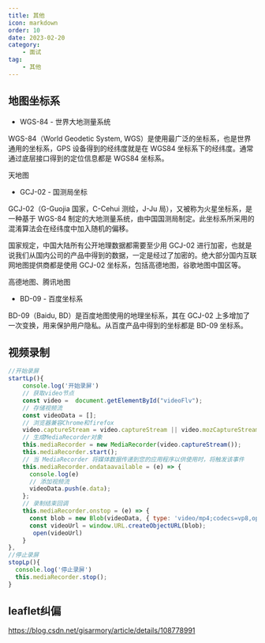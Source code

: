 ```yaml
---
title: 其他
icon: markdown
order: 10
date: 2023-02-20
category:
    - 面试
tag:
    - 其他
---
```


## 地图坐标系

- WGS-84 - 世界大地测量系统

WGS-84（World Geodetic System, WGS）是使用最广泛的坐标系，也是世界通用的坐标系，GPS 设备得到的经纬度就是在 WGS84 坐标系下的经纬度。通常通过底层接口得到的定位信息都是 WGS84 坐标系。

天地图

- GCJ-02 - 国测局坐标

GCJ-02（G-Guojia 国家，C-Cehui 测绘，J-Ju 局），又被称为火星坐标系，是一种基于 WGS-84 制定的大地测量系统，由中国国测局制定。此坐标系所采用的混淆算法会在经纬度中加入随机的偏移。

国家规定，中国大陆所有公开地理数据都需要至少用 GCJ-02 进行加密，也就是说我们从国内公司的产品中得到的数据，一定是经过了加密的。绝大部分国内互联网地图提供商都是使用 GCJ-02 坐标系，包括高德地图，谷歌地图中国区等。

高德地图、腾讯地图

- BD-09 - 百度坐标系

BD-09（Baidu, BD）是百度地图使用的地理坐标系，其在 GCJ-02 上多增加了一次变换，用来保护用户隐私。从百度产品中得到的坐标都是 BD-09 坐标系。

## 视频录制

```js
//开始录屏
startLp(){
    console.log('开始录屏')
    // 获取video节点
    const video =  document.getElementById("videoFlv");
    // 存储视频流
    const videoData = [];
    // 浏览器兼容Chrome和firefox
    video.captureStream = video.captureStream || video.mozCaptureStream;
    // 生成MediaRecorder对象
    this.mediaRecorder = new MediaRecorder(video.captureStream());
    this.mediaRecorder.start();
    // 当 MediaRecorder 将媒体数据传递到您的应用程序以供使用时，将触发该事件
    this.mediaRecorder.ondataavailable = (e) => {
      console.log(e)
      // 添加视频流
      videoData.push(e.data);
    };
    // 录制结束回调
    this.mediaRecorder.onstop = (e) => {
      const blob = new Blob(videoData, { type: 'video/mp4;codecs=vp8,opus' });
      const videoUrl = window.URL.createObjectURL(blob);
       open(videoUrl)
    }
},
//停止录屏
stopLp(){
  console.log('停止录屏')
  this.mediaRecorder.stop();
}
```

## leaflet纠偏

<https://blog.csdn.net/gisarmory/article/details/108778991>
